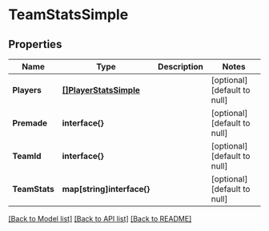 # TeamStatsSimple

## Properties
Name | Type | Description | Notes
------------ | ------------- | ------------- | -------------
**Players** | [**[]PlayerStatsSimple**](PlayerStatsSimple.md) |  | [optional] [default to null]
**Premade** | **interface{}** |  | [optional] [default to null]
**TeamId** | **interface{}** |  | [optional] [default to null]
**TeamStats** | **map[string]interface{}** |  | [optional] [default to null]

[[Back to Model list]](../README.md#documentation-for-models) [[Back to API list]](../README.md#documentation-for-api-endpoints) [[Back to README]](../README.md)


